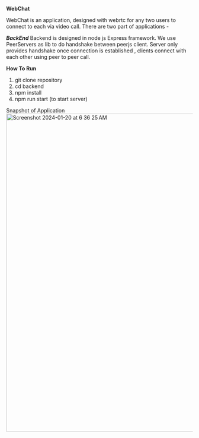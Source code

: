 **WebChat**

WebChat is an application, designed with webrtc for any two users to connect to each via video call. There are two part of applications -

***BackEnd***
Backend is designed in node js Express framework. We use PeerServers as lib to do handshake between peerjs client. Server only provides handshake once 
connection is established , clients connect with each other using peer to peer call.

****How To Run****
1) git clone repository
2) cd backend
3) npm install
4) npm run start (to start server)
   
Snapshot of Application
<img width="855" alt="Screenshot 2024-01-20 at 6 36 25 AM" src="https://github.com/avszoom/webchat/assets/10632818/1b8f7114-f1cc-4a7e-ad82-9224c3a168da">
